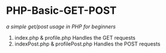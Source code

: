 # PHP-Basic-GET-POST
<i>a simple get/post usage in PHP for beginners</i>

<ol>
<li>index.php & profile.php Handles the GET requests</li>
<li>indexPost.php & profilePost.php Handles the POST requests</li>
</ol>
